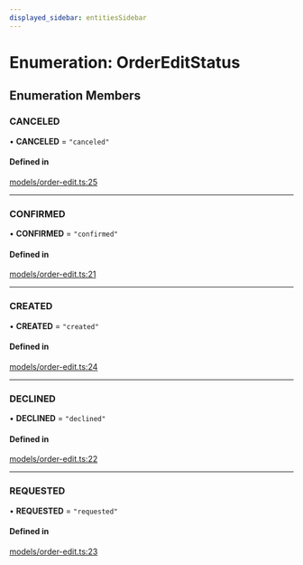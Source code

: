 ```yaml
---
displayed_sidebar: entitiesSidebar
---
```


# Enumeration: OrderEditStatus

## Enumeration Members

### CANCELED

• **CANCELED** = ``"canceled"``

#### Defined in

[models/order-edit.ts:25](https://github.com/medusajs/medusa/blob/35df4962f/packages/medusa/src/models/order-edit.ts#L25)

___

### CONFIRMED

• **CONFIRMED** = ``"confirmed"``

#### Defined in

[models/order-edit.ts:21](https://github.com/medusajs/medusa/blob/35df4962f/packages/medusa/src/models/order-edit.ts#L21)

___

### CREATED

• **CREATED** = ``"created"``

#### Defined in

[models/order-edit.ts:24](https://github.com/medusajs/medusa/blob/35df4962f/packages/medusa/src/models/order-edit.ts#L24)

___

### DECLINED

• **DECLINED** = ``"declined"``

#### Defined in

[models/order-edit.ts:22](https://github.com/medusajs/medusa/blob/35df4962f/packages/medusa/src/models/order-edit.ts#L22)

___

### REQUESTED

• **REQUESTED** = ``"requested"``

#### Defined in

[models/order-edit.ts:23](https://github.com/medusajs/medusa/blob/35df4962f/packages/medusa/src/models/order-edit.ts#L23)
